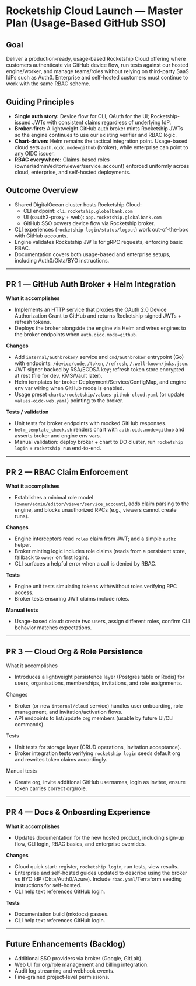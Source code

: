 # Rocketship Cloud Launch — Master Plan (Usage-Based GitHub SSO)

## Goal

Deliver a production-ready, usage-based Rocketship Cloud offering where customers authenticate via GitHub device flow, run tests against our hosted engine/worker, and manage teams/roles without relying on third-party SaaS IdPs such as Auth0. Enterprise and self-hosted customers must continue to work with the same RBAC scheme.

## Guiding Principles

- **Single auth story:** Device flow for CLI, OAuth for the UI; Rocketship-issued JWTs with consistent claims regardless of underlying IdP.
- **Broker-first:** A lightweight GitHub auth broker mints Rocketship JWTs so the engine continues to use our existing verifier and RBAC logic.
- **Chart-driven:** Helm remains the tactical integration point. Usage-based cloud sets `auth.oidc.mode=github` (broker), while enterprise can point to any OIDC issuer.
- **RBAC everywhere:** Claims-based roles (owner/admin/editor/viewer/service_account) enforced uniformly across cloud, enterprise, and self-hosted deployments.

## Outcome Overview

- Shared DigitalOcean cluster hosts Rocketship Cloud:
  - CLI endpoint: `cli.rocketship.globalbank.com`
  - UI (oauth2-proxy + web): `app.rocketship.globalbank.com`
  - GitHub SSO powers device flow via Rocketship broker.
- CLI experiences (`rocketship login/status/logout`) work out-of-the-box with GitHub accounts.
- Engine validates Rocketship JWTs for gRPC requests, enforcing basic RBAC.
- Documentation covers both usage-based and enterprise setups, including Auth0/Okta/BYO instructions.

---

## PR 1 — GitHub Auth Broker + Helm Integration

**What it accomplishes**
- Implements an HTTP service that proxies the OAuth 2.0 Device Authorization Grant to GitHub and returns Rocketship-signed JWTs + refresh tokens.
- Deploys the broker alongside the engine via Helm and wires engines to the broker endpoints when `auth.oidc.mode=github`.

**Changes**
- Add `internal/authbroker/` service and `cmd/authbroker` entrypoint (Go) with endpoints: `/device/code`, `/token`, `/refresh`, `/.well-known/jwks.json`.
- JWT signer backed by RSA/ECDSA key; refresh token store encrypted at rest (file for dev, KMS/Vault later).
- Helm templates for broker Deployment/Service/ConfigMap, and engine env var wiring when GitHub mode is enabled.
- Usage preset `charts/rocketship/values-github-cloud.yaml` (or update `values-oidc-web.yaml`) pointing to the broker.

**Tests / validation**
- Unit tests for broker endpoints with mocked GitHub responses.
- `helm_template_check.sh` renders chart with `auth.oidc.mode=github` and asserts broker and engine env vars.
- Manual validation: deploy broker + chart to DO cluster, run `rocketship login` + `rocketship run` end-to-end.

---

## PR 2 — RBAC Claim Enforcement

**What it accomplishes**
- Establishes a minimal role model (`owner/admin/editor/viewer/service_account`), adds claim parsing to the engine, and blocks unauthorized RPCs (e.g., viewers cannot create runs).

**Changes**
- Engine interceptors read `roles` claim from JWT; add a simple `authz` helper.
- Broker minting logic includes role claims (reads from a persistent store, fallback to `owner` on first login).
- CLI surfaces a helpful error when a call is denied by RBAC.

**Tests**
- Engine unit tests simulating tokens with/without roles verifying RPC access.
- Broker tests ensuring JWT claims include roles.

**Manual tests**
- Usage-based cloud: create two users, assign different roles, confirm CLI behavior matches expectations.

---

## PR 3 — Cloud Org & Role Persistence

What it accomplishes
- Introduces a lightweight persistence layer (Postgres table or Redis) for users, organisations, memberships, invitations, and role assignments.

Changes
- Broker (or new `internal/cloud` service) handles user onboarding, role management, and invitation/activation flows.
- API endpoints to list/update org members (usable by future UI/CLI commands).

Tests
- Unit tests for storage layer (CRUD operations, invitation acceptance).
- Broker integration tests verifying `rocketship login` seeds default org and rewrites token claims accordingly.

Manual tests
- Create org, invite additional GitHub usernames, login as invitee, ensure token carries correct org/role.

---

## PR 4 — Docs & Onboarding Experience

**What it accomplishes**
- Updates documentation for the new hosted product, including sign-up flow, CLI login, RBAC basics, and enterprise overrides.

**Changes**
- Cloud quick start: register, `rocketship login`, run tests, view results.
- Enterprise and self-hosted guides updated to describe using the broker vs BYO IdP (Okta/Auth0/Azure). Include `rbac.yaml`/Terraform seeding instructions for self-hosted.
- CLI help text references GitHub login.

**Tests**
- Documentation build (mkdocs) passes.
- CLI help text references GitHub login.

---

## Future Enhancements (Backlog)

- Additional SSO providers via broker (Google, GitLab).
- Web UI for org/role management and billing integration.
- Audit log streaming and webhook events.
- Fine-grained project-level permissions.
